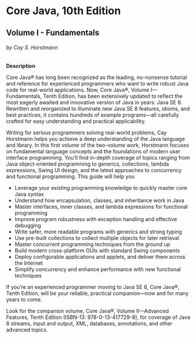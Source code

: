 # Core Java, 10th Edition 
## Volume I - Fundamentals
###### by Cay S. Horstmann

**Description**

Core Java® has long been recognized as the leading, no-nonsense tutorial and reference for experienced programmers who want to write robust Java code for real-world applications. Now, Core Java®, Volume I—Fundamentals, Tenth Edition, has been extensively updated to reflect the most eagerly awaited and innovative version of Java in years: Java SE 8. Rewritten and reorganized to illuminate new Java SE 8 features, idioms, and best practices, it contains hundreds of example programs—all carefully crafted for easy understanding and practical applicability.

Writing for serious programmers solving real-world problems, Cay Horstmann helps you achieve a deep understanding of the Java language and library. In this first volume of the two-volume work, Horstmann focuses on fundamental language concepts and the foundations of modern user interface programming. You’ll find in-depth coverage of topics ranging from Java object-oriented programming to generics, collections, lambda expressions, Swing UI design, and the latest approaches to concurrency and functional programming. This guide will help you

*  Leverage your existing programming knowledge to quickly master core Java syntax
*  Understand how encapsulation, classes, and inheritance work in Java
*  Master interfaces, inner classes, and lambda expressions for functional programming
*  Improve program robustness with exception handling and effective debugging
*  Write safer, more readable programs with generics and strong typing
*  Use pre-built collections to collect multiple objects for later retrieval
*  Master concurrent programming techniques from the ground up
*  Build modern cross-platform GUIs with standard Swing components
*  Deploy configurable applications and applets, and deliver them across the Internet
*  Simplify concurrency and enhance performance with new functional techniques

If you’re an experienced programmer moving to Java SE 8, Core Java®, Tenth Edition, will be your reliable, practical companion—now and for many years to come.

Look for the companion volume, Core Java®, Volume II—Advanced Features, Tenth Edition (ISBN-13: 978-0-13-417729-8), for coverage of Java 8 streams, input and output, XML, databases, annotations, and other advanced topics.
